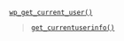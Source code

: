 <p><code><a href="https://developer.wordpress.org/reference/functions/wp_get_current_user/">wp_get_current_user()</a></code></p>

<blockquote>

[`get_currentuserinfo()`](https://developer.wordpress.org/reference/functions/get_currentuserinfo/)


</blockquote>
